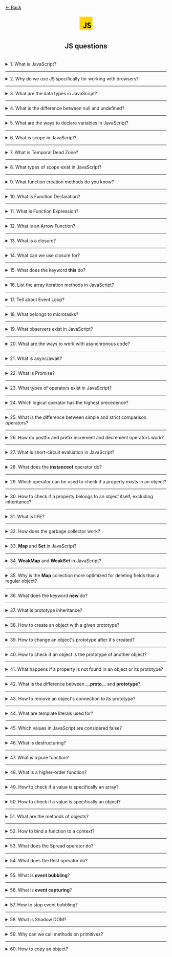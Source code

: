<a href="../../../README.md">← Back</a>

<div align="center">
  <img src="../../../src/assets/icons/icons-for-titles/js.png">
  <h2>JS questions</h2>
</div>
<br />

<details>
<summary><span>1. What is JavaScript?</span></summary>
<br />

JavaScript is a high-level, interpreted programming language used to create dynamic and interactive elements on web pages

</details>

---

<details>
<summary><span>2. Why do we use JS specifically for working with browsers?</span></summary>
<br />

- Only language supported by all browsers without plugins
- Dynamic content updates without page reloads
- Async capabilities with AJAX, Fetch API and Promises
- Flexible for both simple animations and complex web apps
- Rich ecosystem of libraries and frameworks
- Direct DOM manipulation and styling

</details>

---

<details>
<summary><span>3. What are the data types in JavaScript?</span></summary>
<br />

JavaScript has 8 data types: 7 primitive types and 1 object type.

**Primitive types (non-object):**

1. **Number** – for all numbers (integers and floats)
2. **String** – sequences of characters
3. **Boolean** – `true` or `false`
4. **Null** – special value representing "nothing" or "empty"
5. **Undefined** – variable declared but not assigned
6. **Symbol** – unique and immutable value, mostly for object keys
7. **BigInt** – for large integers beyond `Number.MAX_SAFE_INTEGER`

**Object type:**

8. **Object** – includes arrays, functions, dates, regexes, maps, sets, and custom objects.

</details>

---

<details>
<summary><span>4. What is the difference between null and undefined?</span></summary>
<br />

Both **null** and **undefined** represent "nothing" or absence of value, but they are used differently:

- **undefined** is automatically assigned by JavaScript to variables that are declared but not initialized
- **null** is a data type that programmer explicitly assigns to indicate an intentional absence of value

</details>

---

<details>
<summary><span>5. What are the ways to declare variables in JavaScript?</span></summary>
<br />

`var`:

- Function scope
- Can be reassigned
- Can be redeclared
- Has hoisting but value is undefined before initialization
- Implicit initialization is available

`let`:

- Block scope
- Can be reassigned
- Redeclaration leads to error
- No hoisting, reference error when called before initialization (temporal dead zone)
- Implicit initialization is available

`const`:

- Block scope
- Cannot be reassigned but object properties can be modified
- Redeclaration leads to error
- No hoisting, reference error when called before initialization (temporal dead zone)
- Implicit initialization leads to error

Undeclared variable:

- Global scope (if strict mode is not enabled)
- Can be reassigned without restrictions (x = 10; x = 20;)
- No explicit declaration (x = 5; instead of let x = 5;)
- Has hoisting but can lead to errors in strict mode
- Implicit initialization is possible but unpredictable (y; will create ReferenceError in strict mode)

</details>

---

<details>
<summary><span>6. What is scope in JavaScript?</span></summary>
<br />

Scope in JavaScript is the visibility and accessibility of variables, functions, and objects within the code. It determines where a variable can be referenced during program execution.

</details>

---

<details>
<summary><span>7. What is Temporal Dead Zone?</span></summary>
<br />

This is the period of time during which a variable exists in the context but cannot be used until it is initialized. This applies to variables declared with `let` and `const`

```javascript
console.log(a); // ❌ ReferenceError (TDZ)
let a = 5;
```

</details>

---

<details>
<summary><span>8. What types of scope exist in JavaScript?</span></summary>
<br />

- **Global Scope**: Variables declared outside any function or block are globally accessible throughout the code
- **Function/Local Scope**: Variables declared inside a function are only accessible within that function
- **Block Scope**: Variables declared with let and const are only accessible within the block they are declared in (like if statements or loops)
- **Lexical/Static Scope**: Inner functions have access to variables in their outer scope
- **Module Scope**: Variables declared in a module are only accessible within that module unless explicitly exported

</details>

---

<details>
<summary><span>9. What function creation methods do you know?</span></summary>
<br />

- **Function Declaration**

```javascript
function greet() {}
```

- **Function Expression**

```javascript
const greet = function () {};
```

- **Arrow Function**

```javascript
const greet = () => {};
```

- **Method in an object**

```javascript
const obj = {
	greet() {},
};
```

- **Method in an class**

```javascript
class Greeter {
	greet() {}
}
```

- **Function Constructor**

```javascript
const greet = new Function();
```

</details>

---

<details>
<summary><span>10. What is Function Declaration?</span></summary>
<br />

It is a way to declare a function in JavaScript using the `function` keyword.
Such a function can be called before its definition due to the hoisting mechanism.

Main features:

- Available anywhere in the code after declaration, even if called - before it
- Its name is mandatory
- Does not require assignment to a variable, unlike Function Expression

</details>

---

<details>
<summary><span>11. What is Function Expression?</span></summary>
<br />

It is a way to declare a function in JavaScript where the function is created within an expression and can be assigned to a variable. Unlike Function Declaration, it is not hoisted, so it can only be called after its declaration.

Main features:

- Anonymous functions (without a name) can be used
- The function cannot be called before its declaration; otherwise, an error will occur
- Convenient for passing into callbacks and using in arrow functions

</details>

---

<details>
<summary><span>12. What is an Arrow Function?</span></summary>
<br />

It is a compact syntax for defining functions in JavaScript

Key features:

- Does not have its own `this`, it takes the value from the outer context
- Does not have its own `arguments` object
- Cannot be used as a **constructor** (cannot be called with `new`)
- Does not have `super` or `new.target` properties
- Short and concise syntax
- Automatically returns the result of an expression if there are no curly braces
- If it takes a single parameter, parentheses around the argument can be omitted
</details>

---

<details>
<summary><span>13. What is a closure?</span></summary>
<br />

A closure is a mechanism that allows a function to remember a reference to its lexical environment, even if it no longer exists in the main call stack

</details>

---

<details>
<summary><span>14. What can we use closure for?</span></summary>
<br />

- Preserve state between function calls

```javascript
function debounce(fn, delay) {
	let timerId;
	return (...args) => {
		clearTimeout(timerId);
		timerId = setTimeout(() => fn(...args), delay);
	};
}
```

- Encapsulate data by hiding variables inside a closure, preventing external modification

```javascript
function createCounter(initialValue = 0) {
	let count = initialValue; // private state

	return {
		increment() {
			count++;
		},
		decrement() {
			count--;
		},
		get() {
			return count;
		},
	};
}
```

- Enable functional programming, such as using compose

```javascript
const compose =
	(...funcs) =>
	input =>
		funcs.reduceRight((acc, fn) => fn(acc), input);
```

- Create partially applied functions by fixing some arguments (currying)

```javascript
const add = a => b => a + b;
```

</details>

---

<details>
<summary><span>15. What does the keyword <b>this</b> do?</span></summary>
<br />

The keyword `this` in JavaScript refers to the execution context of a function that is, the object within which the function was called.

**Important:**

- In a regular function, `this` is determined by the function call location (who called it).
- In an arrow function, `this` is determined by the place where the function was declared and never changes, even when called in a different context.

Examples of `this` usage:

- **Object method -** `this` refers to the object itself where the method was called.
- **Regular function (in strict mode) -** `this` is undefined because the function was called outside the object context.
- **Arrow function -** `this` takes its value from the outer context—where the function was declared, not called.
- **Event handler -** `this` refers to the HTML element where the event occurred (e.g., a button).
- **Constructor function (new) -** `this` refers to the newly created object.
- **Class method -** `this` refers to the class instance on which the method was called.

</details>

---

<details>
<summary><span>16. List the array iteration methods in JavaScript?</span></summary>
<br />

- `map` – creates a new array by applying a function to each element
- `forEach` – executes a provided function once for each array element
- `filter` – creates a new array with elements that pass a given condition
- `reduce` – reduces the array to a single value by applying a function to each element
- `some` – checks if at least one element meets the specified condition
- `every` – checks if all elements meet the specified condition
- `find` – returns the first element that matches the given condition
- `findIndex` – returns the index of the first element that matches the condition
- `sort` – sorts the array elements based on a comparison function
- `reverse` – reverses the order of elements in the array
- `flatMap` – iterates over array elements, applies a callback to each one, creates a new array from the results, and removes one level of nesting from the final array

</details>

---

<details>
<summary><span>17. Tell about Event Loop?</span></summary>
<br />

**Event Loop** is a mechanism in JavaScript that ensures the correct execution sequence of tasks.

It consists of three key components:

1. **Call Stack** – the execution stack where synchronous code runs (works on the LIFO principle: last in, first out).
2. **Callback Queue** – stores macro tasks (timers, events, etc.) and operates on the FIFO principle.
3. **Web APIs** – browser or environment interfaces that handle asynchronous operations (`setTimeout`, events, etc.).

One cycle of the Event Loop proceeds as follows:

1. All synchronous code in the Call Stack is executed
2. All microtasks are processed
3. One macro task from the queue is executed

The cycle repeats as long as there are pending tasks.

Event Loop enables JavaScript's asynchronous nature, allowing operations with unknown execution times (such as server requests) to run without blocking the main code execution thread.

</details>

---

<details>
<summary><span>18. What belongs to microtasks?</span></summary>
<br />

- **Promise** - methods `.then()`, `.catch()`, `.finally()`
- **queueMicrotask()** - explicit invocation of a microtask
- **MutationObserver** - observing changes in the DOM

</details>

---

<details>
<summary><span>19. What observers exist in JavaScript?</span></summary>
<br />

1. **MutationObserver** – monitors changes in the DOM
2. **IntersectionObserver** – tracks when an element enters or exits in the viewport
3. **ResizeObserver** – observes changes in an element's size
4. **PerformanceObserver** – monitors performance-related events

</details>

---

<details>
<summary><span>20. What are the ways to work with asynchronous code?</span></summary>
<br />

1. **Callbacks** – a basic approach, but it can lead to "callback hell"
2. **Promises** – a more convenient method for handling asynchronous operations
3. **async/await** – a modern syntax for efficient asynchronous code management

</details>

---

<details>
<summary><span>21. What is async/await?</span></summary>
<br />

This is a syntax for working with asynchronous code, allowing you to write it as if it were synchronous, simplifying readability and error handling.

- **async** before a function means it always returns a Promise
- **await** forces JavaScript to wait for the Promise to resolve before continuing execution

</details>

---

<details>
<summary><span>22. What is Promise?</span></summary>
<br />

**Promise** is a syntax for handling asynchronous code.  
The name is reflecting its essence: a promise is an object that guarantees to return the result of an operation in the future
</br></br>

A promise has **three states**:

1. **pending** – waiting (initial state)
2. **fulfilled** – successfully completed
3. **rejected** – failed with an error
   </br></br>

Promises make it convenient to build **chains**:

- `.then()` – executes on successful completion (**fulfilled**)
- `.catch()` – handles errors (**rejected**)
- `.finally()` – runs regardless of the result
  </br></br>

`.then(resolve, reject)` – takes two optional callbacks.

1. **first** – a function called on successful execution (`resolve`)
2. **second** – a function called in case of an error (`reject`)

But errors are usually handled separately with `.catch()`.
</br></br>

**Promise** also has static methods:

- `Promise.all()` – waits for all promises to resolve or for one to reject
- `Promise.allSettled()` – waits for all promises to complete regardless of the result
- `Promise.race()` – returns the result of the first completed promise (success or failure)
- `Promise.any()` – returns the first **successful** result, ignoring errors

</details>

---

<details>
<summary><span>23. What types of operators exist in JavaScript?</span></summary>
<br />

1. **Arithmetic operators**

   - `+` (addition)
   - `-` (subtraction)
   - `*` (multiplication)
   - `/` (division)
   - `%` (remainder)
   - `**` (exponentiation)
   - `++` (increment)
   - `--` (decrement)

2. **Assignment operators**

   - `=` (simple assignment)
   - `+=`, `-=`, `*=`, `/=`, `%=` (combined assignment operators)
   - `**=` (exponentiation assignment)

3. **Comparison operators**

   - `==` (equal, but without type checking)
   - `===` (strict equality, with type checking)
   - `!=` (not equal)
   - `!==` (strict inequality)
   - `>` (greater than)
   - `<` (less than)
   - `>=` (greater than or equal to)
   - `<=` (less than or equal to)

4. **Logical operators**

   - `&&` (logical "and")
   - `||` (logical "or")
   - `!` (logical "not")

5. **Bitwise operators**

   - `&` (bitwise "and")
   - `|` (bitwise "or")
   - `^` (bitwise "xor")
   - `~` (bitwise "not")
   - `<<` (left shift)
   - `>>` (right shift)
   - `>>>` (zero-fill right shift)

6. **Type operator**

   - `typeof` (returns a string indicating the type of a value)

7. **Nullish coalescing operator**

   - `??` (checks if the left operand is `null` or `undefined`. If so, it returns the right operand)

8. **Ternary Operator**

   - `? :` (conditional operator)

9. **String operators**

   - `+` (string concatenation, joining)
   - `+=` (appending to a string)

10. **Other operators**

- `delete` (removes an object's property)
- `in` (checks for the existence of a property in an object)
- `instanceof` (checks if an object belongs to a certain class)
- `await` (used inside `async` functions for handling promises)
- `new` (creates an instance of an object)

</details>

---

<details>
<summary><span>24. Which logical operator has the highest precedence?</span></summary>
<br />

The `!` (logical "NOT") operator has the highest precedence among logical operators in JavaScript

</details>

---

<details>
<summary><span>25. What is the difference between simple and strict comparison operators?</span></summary>
<br />

1. `==`

- Compares two values without considering their type
- Automatically converts data types if necessary
- Can lead to unexpected results due to implicit type conversion  
  <br /><br />

2. `===`

- Compares both value and type without conversion
- Returns `true` only if both operands have the same type and value
- Prevents errors related to implicit type conversions

</details>

---

<details>
<summary><span>26. How do postfix and prefix increment and decrement operators work?</span></summary>
<br />

- **Prefix increment (`++variable`) and decrement (`--variable`)**  
  Increases/decreases the variable's value first, then returns the updated value

- **Postfix increment (`variable++`) and decrement (`variable--`)**  
  Returns the old value first, then increases/decreases the variable

</details>

---

<details>
<summary><span>27. What is short-circuit evaluation in JavaScript?</span></summary>
<br />

This is a feature of the logical operators `&&` and `||`, where an expression **stops execution** as soon as the result is clear.

```js
let x = a || (b && c);
```

If `a` has a **true** value, the expression **resolves** at `a`, and `b && c` **is not evaluated**.

This helps **optimize code** and **avoid unnecessary computations**, especially in `if` conditions or complex logical expressions.

</details>

---

<details>
<summary><span>28. What does the <b>instanceof</b> operator do?</span></summary>
<br />

It is used to check whether an object belongs to a specific constructor or class

```javascript
class Animal {}
let dog = new Animal();

console.log(dog instanceof Animal); // true (dog was created through Animal)
console.log(dog instanceof Object); // true (all objects inherit from Object)
console.log(dog instanceof Array); // false (dog is not an array)
```

</details>

---

<details>
<summary><span>29. Which operator can be used to check if a property exists in an object?</span></summary>
<br />

The `in` operator checks for the existence of a property in an object, including properties inherited from its prototype

```javascript
let obj = { name: 'Alice' };

console.log('name' in obj); // true (the property exists)
console.log('toString' in obj); // true (inherited from Object.prototype)
```

</details>

---

<details>
<summary><span>30. How to check if a property belongs to an object itself, excluding inheritance?</span></summary>
<br />

The `hasOwnProperty()` method allows checking whether a property is an object's own, excluding inherited properties

```javascript
console.log(obj.hasOwnProperty('name')); // true (own property)
console.log(obj.hasOwnProperty('toString')); // false (inherited)
```

</details>

---

<details>
<summary><span>31. What is IIFE?</span></summary>
<br />

An Immediately Invoked Function Expression (**IIFE**) is a function that executes immediately after its definition. It is commonly used to create a local scope and avoid naming conflicts.

Examples of **IIFE**:

```javascript
// Standard syntax
(function () {
	console.log('IIFE executed!');
})();

// Arrow function
(() => {
	console.log('Arrow IIFE');
})();

// Passing a parameter
(name => {
	console.log(`Hello, ${name}!`);
})('Alex');
```

</details>

---

<details>
<summary><span>32. How does the garbage collector work?</span></summary>
<br />

The garbage collector operates based on the concept of **object reachability**.  
An object is considered reachable if it can be accessed via a chain of references starting from so-called **roots**—for example, global objects (`window`, `globalThis`), local variables of the current functions, parameters, variables in closures, etc.

If an object is reachable, it remains in memory. If not, it is considered unreachable and can be removed.

The most commonly used algorithm in JavaScript is called **"Mark-and-Sweep"**:

- **Mark**: The garbage collector traverses all reachable objects starting from the roots and marks them
- **Sweep**: All objects that were not marked are considered unreachable and are removed

</details>

---

<details>
<summary><span>33. <b>Map</b> and <b>Set</b> in JavaScript?</span></summary>
<br />

### **Map** – collection of key-value pairs

- Keys can be **any type** (unlike plain objects, where keys are only strings or symbols)
- **Maintains insertion order**
- **More optimized for property deletion** compared to plain objects
  <br /><br />

**Key methods:**
| Method | Description |
|--------|------------|
| `map.set(key, value)` | Sets a value by key |
| `map.get(key)` | Retrieves a value by key |
| `map.has(key)` | Checks if a key exists |
| `map.delete(key)` | Removes an entry by key |
| `map.clear()` | Clears the entire collection |
| `map.size` | Returns the number of elements |
<br />

### **Set** – collection of unique values

- **Values do not repeat**
- **Maintains insertion order**
- **Allows fast lookup of values**
  <br /><br />

**Key methods:**
| Method | Description |
|--------|------------|
| `set.add(value)` | Adds a value |
| `set.has(value)` | Checks if a value exists |
| `set.delete(value)` | Removes a value |
| `set.clear()` | Clears the entire set |
| `set.size` | Returns the count of unique values |

</details>

---

<details>
<summary><span>34. <b>WeakMap</b> and <b>WeakSet</b> in JavaScript?</span></summary>
<br />

WeakMap and WeakSet are **weakened** versions of Map and Set, designed for handling temporary data. They differ in memory management and garbage collection behavior.

### **WeakMap** – a collection of key-value pairs with special characteristics:

- **Keys can only be objects** (strings, numbers, and other primitives are not allowed)
- **Does not prevent garbage collection** – if an object is no longer used, it gets automatically removed
- **No `.size`, `.keys()`, `.values()`, or `.entries()` methods** – the data cannot be iterated over
  <br /><br />

✅ **Key Methods:**
| Method | Description |
|--------|------------|
| `weakMap.set(obj, value)` | Adds a key-value pair (`object → value`) |
| `weakMap.get(obj)` | Retrieves a value by object |
| `weakMap.has(obj)` | Checks if an object exists in the collection |
| `weakMap.delete(obj)` | Removes an object from the collection |
<br />

🔹 **Usage** – storing data that should be automatically removed, such as caching or metadata binding to objects.

```js
const weakMap = new WeakMap();
let user = { name: 'Nathan' };

weakMap.set(user, 'data');
console.log(weakMap.get(user)); // 'data'

user = null; // Now the object can be garbage collected
```

<br />

### **WeakSet** – a collection of **unique objects**:

- **Can only contain objects** (primitive values are not allowed)
- **Objects are automatically removed** when no longer used
- **No `.size` method or iteration capabilities**
  <br /><br />

✅ **Key Methods:**
| Method | Description |
|--------|------------|
| `weakSet.add(obj)` | Adds an object |
| `weakSet.has(obj)` | Checks if an object exists |
| `weakSet.delete(obj)` | Removes an object |
<br />

🔹 **Usage** – tracking objects without risking memory leaks, such as storing temporary markers for operations.

```js
const weakSet = new WeakSet();
let session = { id: 123 };

weakSet.add(session);
console.log(weakSet.has(session)); // true

session = null; // Now the object can be garbage collected
```

WeakMap and WeakSet are useful when objects should automatically **disappear from the collection** upon losing references, helping prevent **memory leaks**.

</details>

---

<details>
<summary><span>35. Why is the <b>Map</b> collection more optimized for deleting fields than a regular object?
</span></summary>
<br />

Regular objects are initially optimized for a **static structure**—when the set of keys does not change. This allows the V8 engine (in Chrome and Node.js) and other engines to use **hidden classes** and **inline caching** to speed up property access.
<br /><br />

When you use `delete obj.key`, the engine **breaks optimizations** associated with these hidden classes:

- The hidden class is changed
- Property access becomes slower
- The object is no longer considered "simple," reducing performance
  <br /><br />

With `Map`, the situation is different:

- `Map` is **designed** for frequent changes and operations on keys, including deletion
- Deleting keys in `Map` **does not cause de-optimization** in the JavaScript engine
- `Map` **does not have a prototype chain**, so there are no conflicts with inherited properties
- In `Map`, **removal works reliably and efficiently**, even with large amounts of data

</details>

---

<details>
<summary><span>36. What does the keyword <b>new</b> do?</span></summary>
<br />

The `new` keyword is primarily used to create an instance of an object based on a constructor function or class.

Here are the key cases where `new` is used in JavaScript:

1. **Creating objects using constructors** – Allows the creation of object instances:

   ```javascript
   function Person(name) {
   	this.name = name;
   }
   const user = new Person('Nathan');
   ```

2. **Creating built-in object types** – Generates wrapper objects:

   ```javascript
   const num = new Number(42); // an object, not a primitive number
   const str = new String('Hello'); // wrapper object for a string
   const bool = new Boolean(true); // wrapper object for a boolean value
   ```

3. **Creating class instances** – Used to create instances of a `class`:

   ```javascript
   class Car {
   	constructor(model) {
   		this.model = model;
   	}
   }
   const myCar = new Car('Tesla');
   ```

4. **Working with `Map`, `Set`, and `WeakMap`** – Creating collections:

   ```javascript
   const map = new Map();
   const set = new Set();
   const weakMap = new WeakMap();
   ```

5. **Creating objects using `Date`** – Allows working with dates:

   ```javascript
   const now = new Date();
   ```

6. **Using `RegExp` for regular expressions** – Creates a dynamic pattern:

   ```javascript
   const regex = new RegExp('\\d+');
   console.log(regex.test('123')); // true
   ```

7. **Working with `Promise`** – Creates a new promise:

   ```javascript
   const myPromise = new Promise(resolve => resolve('Done!'));
   myPromise.then(console.log); // "Done!"
   ```

8. **Creating `Error` objects** – Used for error handling:
   ```javascript
   const err = new Error('Something went wrong!');
   console.error(err.message);
   ```

</details>

---

<details>
<summary><span>37. What is prototype inheritance?</span></summary>
<br />

It is a mechanism in JavaScript that allows objects to inherit properties and methods from other objects.

Each object in JavaScript has a hidden property `[[Prototype]]`, which points to another object (the prototype). If a property is requested that does not exist in the current object, JavaScript looks for it in the prototype.

</details>

---

<details>
<summary><span>38. How to create an object with a given prototype?</span></summary>
<br />

In JavaScript, an object can be created with a specific prototype using several methods:

### 1. `Object.create(prototype)`

This is the most convenient way to create an object with a specified prototype:

```javascript
const person = {
	greet() {
		console.log('Hello!');
	},
};

const user = Object.create(person);
user.name = 'Nathan';

console.log(user.name); // "Nathan"
user.greet(); // "Hello!" (inherited from person)
```

### 2. Using `__proto__`

You can explicitly set a prototype using `__proto__`, but this method is poorly optimized, deprecated, and **not recommended**:

```javascript
const person = {
	greet() {
		console.log('Hello!');
	},
};

const user = { name: 'Nathan' };
user.__proto__ = person;

user.greet(); // "Hello!"
```

### 3. `Object.setPrototypeOf(obj, prototype)`

A safer way to change an object's prototype after creation:

```javascript
const person = {
	greet() {
		console.log('Hello!');
	},
};

const user = { name: 'Nathan' };
Object.setPrototypeOf(user, person);

user.greet(); // "Hello!"
```

### 4. Using a constructor function and `prototype`

This method is commonly used to create multiple instances:

```javascript
function Person(name) {
	this.name = name;
}

Person.prototype.greet = function () {
	console.log(`Hello, my name is ${this.name}`);
};

const user = new Person('Nathan');
user.greet(); // "Hello, my name is Nathan"
```

</details>

---

<details>
<summary><span>39. How to change an object's prototype after it's created?</span></summary>
<br />

This can be done using the following methods:

- `Object.setPrototypeOf()`
- `__proto__` (not recommended)

</details>

---

<details>
<summary><span>40. How to check if an object is the prototype of another object?</span></summary>
<br />

- **`Object.prototype.isPrototypeOf(obj)`**

  ```javascript
  const person = {};
  const user = Object.create(person);

  console.log(person.isPrototypeOf(user)); // true
  ```

- **`Object.getPrototypeOf()`** - this method returns the prototype of an object, which can be compared directly

  ```javascript
  const person = {};
  const user = Object.create(person);

  console.log(Object.getPrototypeOf(user) === person); // true
  ```

- **`__proto__` (not recommended)**

  ```javascript
  const person = {};
  const user = {};
  user.__proto__ = person;

  console.log(user.__proto__ === person); // true
  ```

</details>

---

<details>
<summary><span>41. What happens if a property is not found in an object or its prototype?</span></summary>
<br />

If a property is not found in an object or its prototype, JavaScript will return `undefined`.

</details>

---

<details>
<summary><span>42. What is the difference between <b>__proto__</b> and <b>prototype</b>?</span></summary>
<br />

### **`__proto__` (deprecated but still used)**

An instance property of an object that points to its prototype. It allows you to get or change the prototype, but **it's not recommended** due to performance issues.

#### **Example:**

```javascript
const person = {
	greet() {
		console.log('Hello!');
	},
};
const user = { name: 'Anton' };
user.__proto__ = person; // Changing the prototype

console.log(user.greet()); // "Hello!" (inherited)
```

---

### **`prototype` (used in constructor functions and classes)**

A property of a constructor function or class that defines the prototype for all objects created with `new`. It allows adding methods that are shared across all instances.

#### **Example:**

```javascript
function Person(name) {
	this.name = name;
}

Person.prototype.sayHello = function () {
	console.log(`Hello, my name is ${this.name}`);
};

const user = new Person('Anton');
user.sayHello(); // "Hello, my name is Anton"
```

</details>

---

<details>
<summary><span>43. How to remove an object's connection to its prototype?</span></summary>
<br />

- `Object.setPrototypeOf(obj, null)` - removes the prototype from an existing object
- `Object.create(null)` - creates an object without a prototype

</details>

---

<details>
<summary><span>44. What are template literals used for?</span></summary>
<br />

This is a convenient way to create strings, allowing you to embed variables and expressions directly into the text.

</details>

---

<details>
<summary><span>45. Which values in JavaScript are considered false?</span></summary>
<br />

- `false` — logical `false`.
- `0`, `-0`, `0n` — all zero variants, including BigInt `0n`.
- `""`, `''`, ```` — empty strings.
- `null` — absence of value.
- `undefined` — undefined value.
- `NaN` — "Not a Number", result of invalid mathematical operations.

</details>

---

<details>
<summary><span>46. What is destructuring?</span></summary>
<br />

**Destructuring** is a convenient way to extract values from objects and arrays and assign them to variables in JavaScript.

### **Examples:**

- **Objects:**
  ```js
  const user = { name: 'Nathan', age: 33 };
  const { name, age } = user;
  console.log(name, age); // "Nathan", 33
  ```
- **Arrays:**
  ```js
  const numbers = [10, 20, 30];
  const [first, second] = numbers;
  console.log(first, second); // 10, 20
  ```

</details>

---

<details>
<summary><span>47. What is a pure function?</span></summary>
<br />

**A pure function** is a function that always returns the same result for the same input and does not modify external state.

</details>

---

<details>
<summary><span>48. What is a higher-order function?</span></summary>
<br />

A higher-order function is a function that takes another function as an argument or returns a function as a result.

</details>

---

<details>
<summary><span>49. How to check if a value is specifically an array?</span></summary>
<br />

1. `Array.isArray()`

   ```js
   console.log(Array.isArray([1, 2, 3])); // true
   console.log(Array.isArray({ a: 1, b: 2 })); // false
   ```

2. `Object.prototype.toString.call(value)`
   ```js
   console.log(Object.prototype.toString.call([1, 2, 3])); // "[object Array]"
   ```

</details>

---

<details>
<summary><span>50. How to check if a value is specifically an object?</span></summary>
<br />

`Object.prototype.toString.call(value)`

```js
console.log(Object.prototype.toString.call({ a: 1 })); // "[object Object]"
```

</details>

---

<details>
<summary><span>51. What are the methods of objects?</span></summary>
<br />

### **Working with keys and values**

- `Object.keys(obj)` — returns an array of object keys.
- `Object.values(obj)` — returns an array of values.
- `Object.entries(obj)` — returns an array of `[key, value]` pairs.

### **Working with properties**

- `Object.assign(target, source)` — copies properties from one object to another.
- `Object.defineProperty(obj, key, descriptor)` — defines a new property with settings (`writable`, `configurable`, `enumerable`).
- `Object.defineProperties(obj, descriptors)` — similar to `defineProperty`, but for multiple properties.

### **Checks and prototypes**

- `Object.hasOwn(obj, key)` — checks if a key exists in the object **(excluding the prototype)**.
- `Object.prototype.hasOwnProperty(key)` — checks whether the object contains a specific property.
- `Object.getPrototypeOf(obj)` — returns the object's prototype.
- `Object.setPrototypeOf(obj, prototype)` — changes the object's prototype.

### **Creating and freezing objects**

- `Object.create(proto)` — creates a new object with the specified prototype.
- `Object.freeze(obj)` — makes an object **immutable** (properties can't be added or removed).
- `Object.seal(obj)` — prevents property deletion but allows modifications to existing properties.

</details>

---

<details>
<summary><span>52. How to bind a function to a context?</span></summary>
<br />

- **call** – invokes a function with the specified context and arguments passed separately
- **apply** – similar to `call`, but arguments are passed as an array
- **bind** – creates a new function with the bound context but does not invoke it immediately
- **arrow functions** – automatically bind `this` to the surrounding context where they are defined

</details>

---

<details>
<summary><span>53. What does the Spread operator do?</span></summary>
<br />

The Spread operator is used to copy or merge both arrays and objects.

Examples:

✅ **Merging arrays**:

```javascript
const arr1 = [1, 2, 3];
const arr2 = [4, 5, 6];

const combined = [...arr1, ...arr2];
console.log(combined); // [1, 2, 3, 4, 5, 6]
```

✅ **Copying an object**:

```javascript
const person = { name: 'Alice', age: 25 };
const copiedPerson = { ...person };

console.log(copiedPerson); // { name: 'Alice', age: 25 }
```

</details>

---

<details>
<summary><span>54. What does the Rest operator do?</span></summary>
<br />

The Rest operator is used to collect implicitly passed function arguments into an array so they can be easily processed.

This technique is useful when the number of parameters is **unknown in advance**, but they still need to be handled.

### ✅ Example:

```javascript
function logArguments(first, second, ...rest) {
	console.log(`First: ${first}`);
	console.log(`Second: ${second}`);
	console.log(`Rest:`, rest);
}

logArguments(1, 2, 3, 4, 5);
// First: 1
// Second: 2
// Rest: [3, 4, 5]
```

</details>

---

<details>
<summary><span>55. What is <b>event bubbling</b>?</span></summary>
<br />

**Event bubbling** is the process in which an event that occurs on a nested element is first handled on that element and then propagates up the DOM hierarchy, triggering event handlers on its parent elements.

This happens because nested elements are part of their parent containers, and interacting with them affects the entire chain of nesting up to the root element.

</details>

---

<details>
<summary><span>56. What is <b>event capturing</b>?</span></summary>
<br />

**Event capturing** is the phase of event processing that is the opposite of bubbling. In this phase, the event starts propagating from the topmost element of the DOM tree and sequentially moves down the hierarchy to the target element.

By default, event capturing is disabled. To enable it, we need to pass `true` as the third argument in `addEventListener` or use an object `{ capture: true }`.

```javascript
element.addEventListener('click', handler, true);

element.addEventListener('click', handler, { capture: true });
```

</details>

---

<details>
<summary><span>57. How to stop event bubbling?</span></summary>
<br />

To stop event bubbling, call the `event.stopPropagation()` method inside the child element's event handler in `addEventListener`

</details>

---

<details>
<summary><span>58. What is Shadow DOM?</span></summary>
<br />

Shadow DOM is a web component technology that allows creating an isolated DOM tree attached to an element but separate from the main document DOM. This ensures encapsulation of the component's styles and markup.

</details>

---

<details>
<summary><span>59. Why can we call methods on primitives?</span></summary>
<br />

When we try to call a method on a primitive, JavaScript automatically wraps it in a temporary wrapper object.

This process is called "autoboxing." After the method is invoked, the temporary object is discarded.

</details>

---

<details>
<summary><span>60. How to copy an object?</span></summary>
<br />

### **Shallow Copy Methods**:

- `Object.assign()`
- `spread` operator (`...`)
- `Array.prototype.slice()` (for arrays)
- `Array.prototype.concat()` (for arrays)
- `Object.create()`

### **Deep Copy Methods**:

- `structuredClone()`
- `JSON.parse(JSON.stringify(obj))`
- Recursive traversal
- `lodash.cloneDeep()`
- `cloneDeep` from `underscore.js`

</details>
